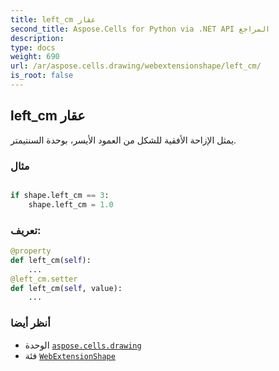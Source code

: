 ```yaml
---
title: left_cm عقار
second_title: Aspose.Cells for Python via .NET API المراجع
description:
type: docs
weight: 690
url: /ar/aspose.cells.drawing/webextensionshape/left_cm/
is_root: false
---
```

##  left_cm عقار

يمثل الإزاحة الأفقية للشكل من العمود الأيسر، بوحدة السنتيمتر.

###  مثال

```python

if shape.left_cm == 3:
    shape.left_cm = 1.0

```
###  تعريف:
```python
@property
def left_cm(self):
    ...
@left_cm.setter
def left_cm(self, value):
    ...
```

###  أنظر أيضا
* الوحدة [`aspose.cells.drawing`](../../)
* فئة [`WebExtensionShape`](/cells/python-net/ar/aspose.cells.drawing/webextensionshape)
